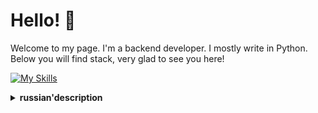 
# Hello! 👋

Welcome to my page. I'm a backend developer. I mostly write in Python. Below you will find stack, very glad to see you here!

[![My Skills](https://skillicons.dev/icons?i=py,django,docker,fastapi,flask,git,mongodb,nginx,postgres,postman,redis,vscode,html)](https://skillicons.dev)

<details>
<summary><b>russian'description</b></summary>
Привет! 👋

Добро пожаловать на мою страничку. Я - бэкенд разработчик. В основном пишу на Python. Ниже вы найдете мой стек, очень рад видеть вас здесь!

[![My Skills](https://skillicons.dev/icons?i=py,django,docker,fastapi,flask,git,mongodb,nginx,postgres,postman,redis,vscode,html)](https://skillicons.dev)
</details>

